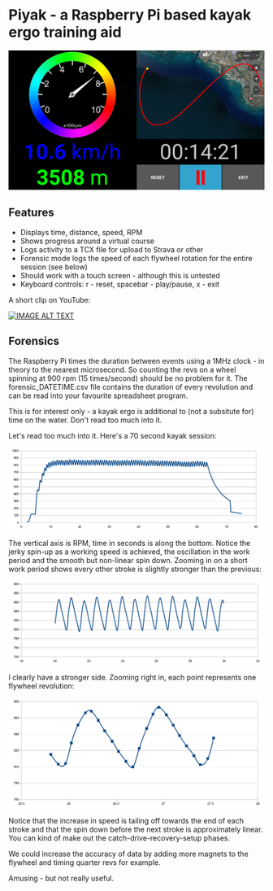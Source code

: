 # Piyak - a Raspberry Pi based kayak ergo training aid

![Screenshot](https://raw.githubusercontent.com/logicmonkey/piyak/master/piyak_screenshot.png)

## Features
* Displays time, distance, speed, RPM
* Shows progress around a virtual course
* Logs activity to a TCX file for upload to Strava or other
* Forensic mode logs the speed of each flywheel rotation for the entire session (see below)
* Should work with a touch screen - although this is untested
* Keyboard controls: r - reset, spacebar - play/pause, x - exit

A short clip on YouTube:

[![IMAGE ALT TEXT](https://i.ytimg.com/vi/152-v3C7pP8/hqdefault.jpg)](http://www.youtube.com/watch?v=152-v3C7pP8 "Piyak in use")

## Forensics
The Raspberry Pi times the duration between events using a 1MHz clock - in theory to the nearest microsecond. So counting the revs on a wheel spinning at 900 rpm (15 times/second) should be no problem for it. The forensic_DATETIME.csv file contains the duration of every revolution and can be read into your favourite spreadsheet program.

This is for interest only - a kayak ergo is additional to (not a subsitute for) time on the water. Don't read too much into it.

Let's read too much into it. Here's a 70 second kayak session:

![Short Session](https://raw.githubusercontent.com/logicmonkey/piyak/master/piyak_session.png)

The vertical axis is RPM, time in seconds is along the bottom. Notice the jerky spin-up as a working speed is achieved, the oscillation in the work period and the smooth but non-linear spin down. Zooming in on a short work period shows every other stroke is slightly stronger than the previous:

![Zoom](https://raw.githubusercontent.com/logicmonkey/piyak/master/piyak_zoom.png)

I clearly have a stronger side. Zooming right in, each point represents one flywheel revolution:

![Left Right](https://raw.githubusercontent.com/logicmonkey/piyak/master/piyak_forensic.png)

Notice that the increase in speed is tailing off towards the end of each stroke and that the spin down before the next stroke is approximately linear. You can kind of make out the catch-drive-recovery-setup phases.

We could increase the accuracy of data by adding more magnets to the flywheel and timing quarter revs for example.

Amusing - but not really useful.
